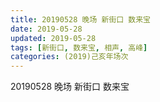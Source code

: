 ```yaml
---
title: 20190528 晚场 新街口 数来宝
date: 2019-05-28
updated: 2019-05-28
tags: [新街口, 数来宝, 相声, 高峰]
categories: (2019)己亥年场次
---
```

20190528 晚场 新街口 数来宝